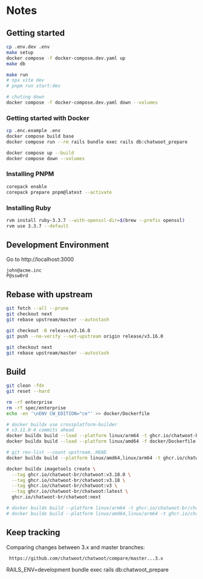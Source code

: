 # Notes

## Getting started

```bash
cp .env.dev .env
make setup
docker compose -f docker-compose.dev.yaml up
make db

make run
# npx vite dev
# pnpm run start:dev

# chuting down
docker compose -f docker-compose.dev.yaml down --volumes
```

### Getting started with Docker

```bash
cp .enc.example .env
docker compose build base
docker compose run --rm rails bundle exec rails db:chatwoot_prepare

docker compose up --build
docker compose down --volumes
```

### Installing PNPM

```bash
corepack enable
corepack prepare pnpm@latest --activate
```

### Installing Ruby

```bash
rvm install ruby-3.3.7 --with-openssl-dir=$(brew --prefix openssl)
rvm use 3.3.7 --default
```

## Development Environment

Go to http://localhost:3000

```
john@acme.inc
P@ssw0rd
```

## Rebase with upstream

```bash
git fetch --all --prune
git checkout next
git rebase upstream/master --autostash

git checkout -B release/v3.16.0
git push --no-verify --set-upstream origin release/v3.16.0

git checkout next
git rebase upstream/master --autostash
```

## Build

```sh
git clean -fdx
git reset --hard

rm -rf enterprise
rm -rf spec/enterprise
echo -en '\nENV CW_EDITION="ce"' >> docker/Dockerfile

# docker buildx use crossplatform-builder
# v3.11.0-4 commits ahead
docker buildx build --load --platform linux/arm64 -t ghcr.io/chatwoot-br/chatwoot:next -f docker/Dockerfile .
docker buildx build --load --platform linux/amd64 -f docker/Dockerfile .

# git rev-list --count upstream..HEAD
docker buildx build --platform linux/amd64,linux/arm64 -t ghcr.io/chatwoot-br/chatwoot:next -f docker/Dockerfile --push .

docker buildx imagetools create \
  --tag ghcr.io/chatwoot-br/chatwoot:v3.18.0 \
  --tag ghcr.io/chatwoot-br/chatwoot:v3.18 \
  --tag ghcr.io/chatwoot-br/chatwoot:v3 \
  --tag ghcr.io/chatwoot-br/chatwoot:latest \
  ghcr.io/chatwoot-br/chatwoot:next

# docker buildx build --platform linux/arm64 -t ghcr.io/chatwoot-br/chatwoot:latest -f docker/Dockerfile --push .
# docker buildx build --platform linux/amd64,linux/arm64 -t ghcr.io/chatwoot-br/chatwoot:wavoip -f docker/Dockerfile --push .
```

## Keep tracking

Comparing changes between 3.x and master branches:

     https://github.com/chatwoot/chatwoot/compare/master...3.x

RAILS_ENV=development bundle exec rails db:chatwoot_prepare